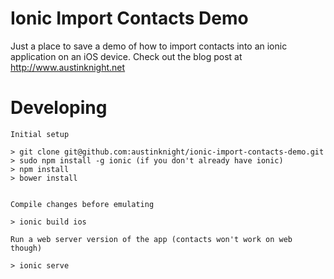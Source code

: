 # Ionic Import Contacts Demo

Just a place to save a demo of how to import contacts into an ionic application on an iOS device. Check out the blog post at http://www.austinknight.net

# Developing

    Initial setup

    > git clone git@github.com:austinknight/ionic-import-contacts-demo.git
    > sudo npm install -g ionic (if you don't already have ionic)
    > npm install
    > bower install


    Compile changes before emulating

    > ionic build ios

    Run a web server version of the app (contacts won't work on web though)

    > ionic serve
